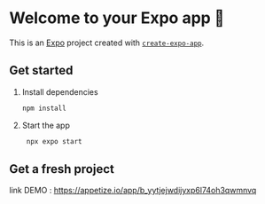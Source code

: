 # Welcome to your Expo app 👋

This is an [Expo](https://expo.dev) project created with [`create-expo-app`](https://www.npmjs.com/package/create-expo-app).

## Get started

1. Install dependencies

   ```bash
   npm install
   ```

2. Start the app

   ```bash
    npx expo start
   ```


## Get a fresh project

link DEMO : https://appetize.io/app/b_yytjejwdijyxp6l74oh3qwmnvq
